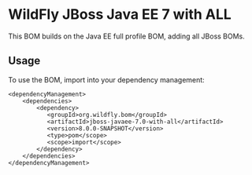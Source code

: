 WildFly JBoss Java EE 7 with ALL
===============================

This BOM builds on the Java EE full profile BOM, adding all JBoss BOMs.
 
Usage
-----

To use the BOM, import into your dependency management:

    <dependencyManagement>
        <dependencies>
            <dependency>
               <groupId>org.wildfly.bom</groupId>
               <artifactId>jboss-javaee-7.0-with-all</artifactId>
               <version>8.0.0-SNAPSHOT</version>
               <type>pom</scope>
               <scope>import</scope>
            </dependency>
        </dependencies>
    </dependencyManagement>
